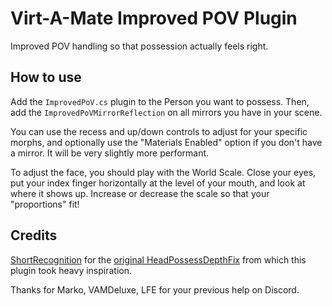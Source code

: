 # Virt-A-Mate Improved POV Plugin

Improved POV handling so that possession actually feels right.

## How to use

Add the `ImprovedPoV.cs` plugin to the Person you want to possess. Then, add the `ImprovedPoVMirrorReflection` on all mirrors you have in your scene.

You can use the recess and up/down controls to adjust for your specific morphs, and optionally use the "Materials Enabled" option if you don't have a mirror. It will be very slightly more performant.

To adjust the face, you should play with the World Scale. Close your eyes, put your index finger horizontally at the level of your mouth, and look at where it shows up. Increase or decrease the scale so that your "proportions" fit!

## Credits

[ShortRecognition](https://www.reddit.com/user/ShortRecognition/) for the [original HeadPossessDepthFix](https://www.reddit.com/r/VAMscenes/comments/9z9b71/script_headpossessdepthfix/) from which this plugin took heavy inspiration.

Thanks for Marko, VAMDeluxe, LFE for your previous help on Discord.
